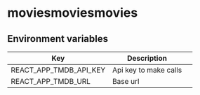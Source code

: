 # moviesmoviesmovies

## Environment variables
| Key | Description |  |
|---|---|---|
| REACT_APP_TMDB_API_KEY | Api key to make calls |  |
| REACT_APP_TMDB_URL | Base url |  |